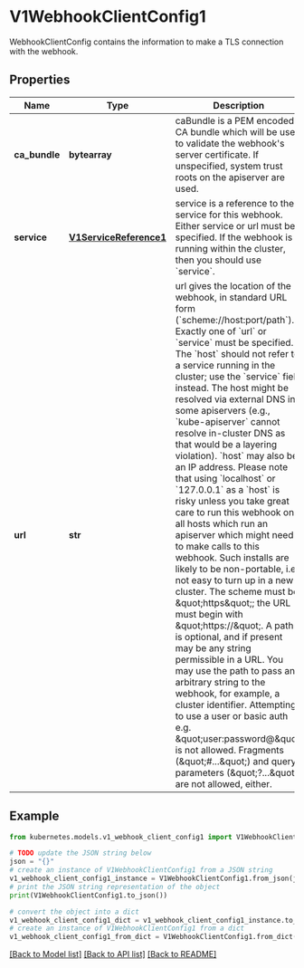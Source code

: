 # V1WebhookClientConfig1

WebhookClientConfig contains the information to make a TLS connection with the webhook.

## Properties

Name | Type | Description | Notes
------------ | ------------- | ------------- | -------------
**ca_bundle** | **bytearray** | caBundle is a PEM encoded CA bundle which will be used to validate the webhook&#39;s server certificate. If unspecified, system trust roots on the apiserver are used. | [optional] 
**service** | [**V1ServiceReference1**](V1ServiceReference1.md) | service is a reference to the service for this webhook. Either service or url must be specified.  If the webhook is running within the cluster, then you should use &#x60;service&#x60;. | [optional] 
**url** | **str** | url gives the location of the webhook, in standard URL form (&#x60;scheme://host:port/path&#x60;). Exactly one of &#x60;url&#x60; or &#x60;service&#x60; must be specified.  The &#x60;host&#x60; should not refer to a service running in the cluster; use the &#x60;service&#x60; field instead. The host might be resolved via external DNS in some apiservers (e.g., &#x60;kube-apiserver&#x60; cannot resolve in-cluster DNS as that would be a layering violation). &#x60;host&#x60; may also be an IP address.  Please note that using &#x60;localhost&#x60; or &#x60;127.0.0.1&#x60; as a &#x60;host&#x60; is risky unless you take great care to run this webhook on all hosts which run an apiserver which might need to make calls to this webhook. Such installs are likely to be non-portable, i.e., not easy to turn up in a new cluster.  The scheme must be \&quot;https\&quot;; the URL must begin with \&quot;https://\&quot;.  A path is optional, and if present may be any string permissible in a URL. You may use the path to pass an arbitrary string to the webhook, for example, a cluster identifier.  Attempting to use a user or basic auth e.g. \&quot;user:password@\&quot; is not allowed. Fragments (\&quot;#...\&quot;) and query parameters (\&quot;?...\&quot;) are not allowed, either. | [optional] 

## Example

```python
from kubernetes.models.v1_webhook_client_config1 import V1WebhookClientConfig1

# TODO update the JSON string below
json = "{}"
# create an instance of V1WebhookClientConfig1 from a JSON string
v1_webhook_client_config1_instance = V1WebhookClientConfig1.from_json(json)
# print the JSON string representation of the object
print(V1WebhookClientConfig1.to_json())

# convert the object into a dict
v1_webhook_client_config1_dict = v1_webhook_client_config1_instance.to_dict()
# create an instance of V1WebhookClientConfig1 from a dict
v1_webhook_client_config1_from_dict = V1WebhookClientConfig1.from_dict(v1_webhook_client_config1_dict)
```
[[Back to Model list]](../README.md#documentation-for-models) [[Back to API list]](../README.md#documentation-for-api-endpoints) [[Back to README]](../README.md)


